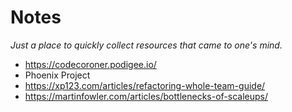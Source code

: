 # Notes
*Just a place to quickly collect resources that came to one's mind.*

* https://codecoroner.podigee.io/
* Phoenix Project
* https://xp123.com/articles/refactoring-whole-team-guide/
* https://martinfowler.com/articles/bottlenecks-of-scaleups/
